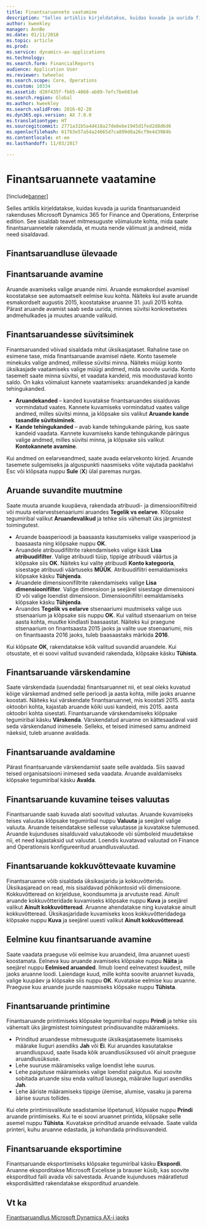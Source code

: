 ```yaml
---
title: Finantsaruannete vaatamine
description: "Selles artiklis kirjeldatakse, kuidas kuvada ja uurida finantsaruandeid rakenduses Microsoft Dynamics 365 for Finance and Operations, Enterprise edition. See sisaldab teavet mitmesuguste võimaluste kohta, mida saate finantsaruannetele rakendada, et muuta nende välimust ja andmeid, mida need sisaldavad."
author: kweekley
manager: AnnBe
ms.date: 01/11/2018
ms.topic: article
ms.prod: 
ms.service: dynamics-ax-applications
ms.technology: 
ms.search.form: FinancialReports
audience: Application User
ms.reviewer: twheeloc
ms.search.scope: Core, Operations
ms.custom: 10334
ms.assetid: d20f435f-fb65-4068-ab09-7efc7be683a6
ms.search.region: Global
ms.author: kweekley
ms.search.validFrom: 2016-02-28
ms.dyn365.ops.version: AX 7.0.0
ms.translationtype: HT
ms.sourcegitcommit: 2771a31b5a4d418a27de0ebe1945d1fed2d8d6d6
ms.openlocfilehash: 61763e57a54a24665d7ca899d8a26cf9e4d3984b
ms.contentlocale: et-ee
ms.lasthandoff: 11/03/2017

---
```


# <a name="view-financial-reports"></a>Finantsaruannete vaatamine

[!include[banner](../includes/banner.md)]


Selles artiklis kirjeldatakse, kuidas kuvada ja uurida finantsaruandeid rakenduses Microsoft Dynamics 365 for Finance and Operations, Enterprise edition. See sisaldab teavet mitmesuguste võimaluste kohta, mida saate finantsaruannetele rakendada, et muuta nende välimust ja andmeid, mida need sisaldavad.

<a name="financial-reporting-overview"></a>Finantsaruandluse ülevaade
----------------------------

## <a name="open-a-financial-report"></a>Finantsaruande avamine
Aruande avamiseks valige aruande nimi. Aruande esmakordsel avamisel koostatakse see automaatselt eelmise kuu kohta. Näiteks kui avate aruande esmakordselt augustis 2015, koostatakse aruanne 31. juuli 2015 kohta. Pärast aruande avamist saab seda uurida, minnes süvitsi konkreetsetes andmehulkades ja muutes aruande valikuid.

## <a name="drill-down-on-a-financial-report"></a>Finantsaruandesse süvitsiminek
Finantsaruanded võivad sisaldada mitut üksikasjataset. Rahaline tase on esimene tase, mida finantsaruande avamisel näete. Konto tasemele minekuks valige andmed, millesse süvitsi minna. Näiteks müügi konto üksikasjade vaatamiseks valige müügi andmed, mida soovite uurida. Konto tasemelt saate minna süvitsi, et vaadata kandeid, mis moodustavad konto saldo. On kaks võimalust kannete vaatamiseks: aruandekanded ja kande tehingukanded.

-   **Aruandekanded** – kanded kuvatakse finantsaruandes sisalduvas vormindatud vaates. Kannete kuvamiseks vormindatud vaates valige andmed, milles süvitsi minna, ja klõpsake siis valikut **Aruande kande tasandile süvitsiminek**.
-   **Kande tehingukanded** – avab kande tehingukande päring, kus saate kandeid vaadata. Kannete kuvamiseks kande tehingukande päringus valige andmed, milles süvitsi minna, ja klõpsake siis valikut **Kontokannete avamine**.

Kui andmed on eelarveandmed, saate avada eelarvekonto kirjed. Aruande tasemete sulgemiseks ja alguspunkti naasmiseks võite vajutada paoklahvi Esc või klõpsata nuppu **Sule** (**X**) ülal paremas nurgas.

## <a name="change-report-options"></a>Aruande suvandite muutmine
Saate muuta aruande kuupäeva, rakendada atribuudi- ja dimensioonifiltreid või muuta eelarvestsenaariumi aruandes **Tegelik vs eelarve**. Klõpsake tegumiribal valikut **Aruandevalikud** ja tehke siis vähemalt üks järgmistest toimingutest.

-   Aruande baasperioodi ja baasaasta kasutamiseks valige vaasperiood ja baasaasta ning klõpsake nuppu **OK**.
-   Aruandele atribuudifiltrite rakendamiseks valige käsk **Lisa atribuudifilter**. Valige atribuudi tüüp, tippige atribuudi väärtus ja klõpsake siis **OK**. Näiteks kui valite atribuudi **Konto kategooria**, sisestage atribuudi väärtuseks **MÜÜK**. Atribuudifiltri eemaldamiseks klõpsake käsku **Tühjenda**.
-   Aruandele dimensioonifiltrite rakendamiseks valige **Lisa dimensioonifilter**. Valige dimensioon ja seejärel sisestage dimensiooni ID või valige loendist dimensioon. Dimensioonifiltri eemaldamiseks klõpsake käsku **Tühjenda**.
-   Aruandes **Tegelik vs eelarve** stsenaariumi muutmiseks valige uus stsenaarium ja klõpsake siis nuppu **OK**. Kui valitud stsenaarium on teise aasta kohta, muutke kindlasti baasaastat. Näiteks kui praegune stsenaarium on finantsaasta 2015 jaoks ja valite uue stsenaariumi, mis on finantsaasta 2016 jaoks, tuleb baasaastaks märkida **2016**.

Kui klõpsate **OK**, rakendatakse kõik valitud suvandid aruandele. Kui otsustate, et ei soovi valitud suvandeid rakendada, klõpsake käsku **Tühista**.

## <a name="update-a-financial-report"></a>Finantsaruande värskendamine
Saate värskendada (uuendada) finantsaruannet nii, et seal oleks kuvatud kõige värskemad andmed selle perioodi ja aasta kohta, mille jaoks aruanne koostati. Näiteks kui värskendate finantsaruannet, mis koostati 2015. aasta oktoobri kohta, kajastab aruande kõiki uusi kandeid, mis 2015. aasta oktoobri kohta sisestati. Finantsaruande värskendamiseks klõpsake tegumiribal käsku **Värskenda**. Värskendatud aruanne on kättesaadaval vaid seda värskendanud inimesele. Selleks, et teised inimesed samu andmeid näeksid, tuleb aruanne avaldada.

## <a name="publish-a-financial-report"></a>Finantsaruande avaldamine
Pärast finantsaruande värskendamist saate selle avaldada. Siis saavad teised organisatsiooni inimesed seda vaadata. Aruande avaldamiseks klõpsake tegumiribal käsku **Avalda**.

## <a name="display-a-financial-report-in-a-different-currency"></a>Finantsaruande kuvamine teises valuutas
Finantsaruande saab kuvada alati soovitud valuutas. Aruande kuvamiseks teises valuutas klõpsake tegumiribal nuppu **Valuuta** ja seejärel valige valuuta. Aruande teisendatakse sellesse valuutasse ja kuvatakse tulemused. Aruande kujunduses sisalduvaid valuutakoode või sümboleid muudetakse nii, et need kajastaksid uut valuutat. Loendis kuvatavad valuutad on Finance and Operationsis konfigureeritud aruandlusvaluutad.

## <a name="display-a-summarized-view-of-the-financial-report"></a>Finantsaruande kokkuvõttevaate kuvamine
Finantsaruanne võib sisaldada üksikasjaridu ja kokkuvõtteridu. Üksikasjaread on read, mis sisaldavad põhikontosid või dimensioone. Kokkuvõtteread on kirjelduse, koondsumma ja arvutuste read. Ainult aruande kokkuvõtteridade kuvamiseks klõpsake nuppu **Kuva** ja seejärel valikut **Ainult kokkuvõtteread**. Aruanne ahendatakse ning kuvatakse ainult kokkuvõtteread. Üksikasjaridade kuvamiseks koos kokkuvõtteridadega klõpsake nuppu **Kuva** ja seejärel uuesti valikut **Ainult kokkuvõtteread**.

## <a name="open-a-financial-report-from-a-previous-month"></a>Eelmine kuu finantsaruande avamine
Saate vaadata praeguse või eelmise kuu aruandeid, ilma aruannet uuesti koostamata. Eelneva kuu aruande avamiseks klõpsake nuppu **Näita** ja seejärel nuppu **Eelmised aruanded**. Ilmub loend eelnevatest kuudest, mille jaoks aruanne loodi. Laiendage kuud, mille kohta soovite aruannet kuvada, valige kuupäev ja klõpsake siis nuppu **OK**. Kuvatakse eelmise kuu aruanne. Praeguse kuu aruande juurde naasmiseks klõpsake nuppu **Tühista**.

## <a name="print-a-financial-report"></a>Finantsaruande printimine
Finantsaruande printimiseks klõpsake tegumiribal nuppu **Prindi** ja tehke siis vähemalt üks järgmistest toimingutest prindisuvandite määramiseks.

-   Prinditud aruandesse mitmesuguste üksikasjatasemete lisamiseks määrake liuguri asendiks **Jah** või **Ei**. Kui aruandes kasutatakse aruandluspuud, saate lisada kõik aruandlusüksused või ainult praeguse aruandlusüksuse.
-   Lehe suuruse määramiseks valige loendist lehe suurus.
-   Lehe paigutuse määramiseks valige loendist paigutus. Kui soovite sobitada aruande sisu enda valitud laiusega, määrake liuguri asendiks **Jah**.
-   Lehe ääriste määramiseks tippige ülemise, alumise, vasaku ja parema äärise suurus tollides.

Kui olete printimisvalikute seadistamise lõpetanud, klõpsake nuppu **Prindi** aruande printimiseks. Kui te ei soovi aruannet printida, klõpsake selle asemel nuppu **Tühista**. Kuvatakse prinditud aruande eelvaade. Saate valida printeri, kuhu aruanne edastada, ja kohandada prindisuvandeid.

## <a name="export-a-financial-report"></a>Finantsaruande eksportimine
Finantsaruande eksportimiseks klõpsake tegumiribal käsku **Ekspordi**. Aruanne eksporditakse Microsoft Excelisse ja brauser küsib, kas soovite eksporditud faili avada või salvestada. Aruande kujunduses määratletud ekspordisätted rakendatakse eksporditud aruandele.    

<a name="see-also"></a>Vt ka
--------

[Finantsaruandlus Microsoft Dynamics AX-i jaoks](../../dev-itpro/analytics/financial-reporting-intro.md)






